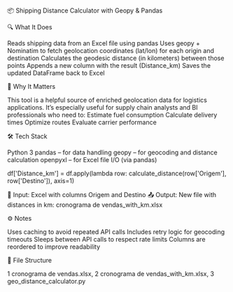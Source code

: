 📦 Shipping Distance Calculator with Geopy & Pandas

🔍 What It Does

Reads shipping data from an Excel file using pandas
Uses geopy + Nominatim to fetch geolocation coordinates (lat/lon) for each origin and destination
Calculates the geodesic distance (in kilometers) between those points
Appends a new column with the result (Distance_km)
Saves the updated DataFrame back to Excel

🧠 Why It Matters

This tool is a helpful source of enriched geolocation data for logistics applications. It’s especially useful for supply chain analysts and BI professionals who need to:
Estimate fuel consumption
Calculate delivery times
Optimize routes
Evaluate carrier performance

🛠️ Tech Stack

Python 3
pandas – for data handling
geopy – for geocoding and distance calculation
openpyxl – for Excel file I/O (via pandas)

df['Distance_km'] = df.apply(lambda row: calculate_distance(row['Origem'], row['Destino']), axis=1)

💾 Input: Excel with columns Origem and Destino
📤 Output: New file with distances in km: cronograma de vendas_with_km.xlsx

⚙️ Notes

Uses caching to avoid repeated API calls
Includes retry logic for geocoding timeouts
Sleeps between API calls to respect rate limits
Columns are reordered to improve readability

📂 File Structure

1 cronograma de vendas.xlsx, 
2 cronograma de vendas_with_km.xlsx, 
3 geo_distance_calculator.py     


